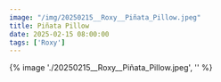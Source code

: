 ```yaml
---
image: "/img/20250215__Roxy__Piñata_Pillow.jpeg"
title: Piñata Pillow 
date: 2025-02-15 08:00:00
tags: ['Roxy']
---
```

{% image './20250215__Roxy__Piñata_Pillow.jpeg', '' %}